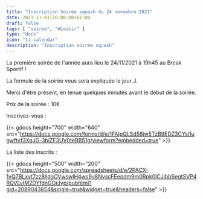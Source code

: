 ```yaml
---
title: "Inscription Soirée squash du 24 novembre 2021"
date: 2021-11-01T20:00:00+01:00
draft: false
tags: [ "soiree", "#Loisir" ]
type: "docs"
icon: "ti-calendar"
description: "Inscription soirée squash"
---
```


La première soirée de l'année aura lieu le 24/11/2021 à 19h45 au Break Sportif !

La formule de la soirée vous sera expliquée le jour J.

Merci d'être présent, en tenue quelques minutes avant le début de la soirée.

Prix de la soirée : 10€

Inscrivez-vous :

{{< gdocs height="700" width="640" src="https://docs.google.com/forms/d/e/1FAIpQLSd58jw5TzB9EDZ3CYsi1ugwftvf3XqJG-3biZF3UV0teBB51g/viewform?embedded=true" >}}

La liste des inscrits :

{{< gdocs height="500" width="200" src="https://docs.google.com/spreadsheets/d/e/2PACX-1vQ7BLxvt7zz8ljdgOVwswlH4ws9y8NvscFEepdm9m0Rpk0lCJibbSegtSVP4RQVLvIM2DYfdnGOrJyp/pubhtml?gid=2089043854&single=true&widget=true&headers=false" >}}
